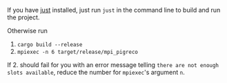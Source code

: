 If you have [just](https://github.com/casey/just) installed, just run `just` in the
command line to build and run the project.

Otherwise run

1. `cargo build --release`
2. `mpiexec -n 6 target/release/mpi_pigreco`

If 2. should fail for you with an error message telling `there are not enough slots available`,
reduce the number for `mpiexec`'s argument `n`.
